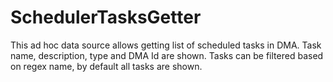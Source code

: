 # SchedulerTasksGetter

This ad hoc data source allows getting list of scheduled tasks in DMA. Task name, description, type and DMA Id are shown. Tasks can be filtered based on regex name, by default all tasks are shown.